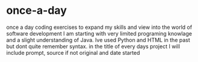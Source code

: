 # once-a-day
once a day coding exercises to expand my skills and view into the world of software development
I am starting with very limited programing knowlage and a slight understanding of Java. Ive used Python and HTML in the past but dont quite remember syntax.
in the title of every days project I will include prompt, source if not original and date started
